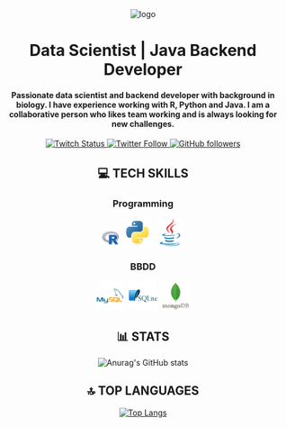 <div id="header" align="center">
  <img width="534" alt="logo" src="https://user-images.githubusercontent.com/67501790/222429903-609267f5-7702-4ea3-b5f6-9d1984fcc866.png">
  
  <h1>
  Data Scientist | Java Backend Developer
  </h1>
  
  <h4>
Passionate data scientist and backend developer with background in biology. I have experience working with R, Python and Java. I am a collaborative person who likes team working and is always looking for new challenges.
  </h4>
  
</div>

<div id="badges" align="center">

  <a href="https://www.twitch.tv/alvarordev" target="_blank">
    <img alt="Twitch Status" src="https://img.shields.io/twitch/status/alvarordev?logo=twitch&style=for-the-badge">
  </a>
    
  <a href="https://twitter.com/_Alvaroo_R" target="_blank">
    <img alt="Twitter Follow" src="https://img.shields.io/twitter/follow/_Alvaroo_R?label=FOLLOW&logo=twitter&style=for-the-badge">
  </a>
  
  <a href="https://github.com/Alvaro-R" target="_blank">
    <img alt="GitHub followers" src="https://img.shields.io/github/followers/Alvaro-R?label=follow&logo=github&style=for-the-badge">
  </a>    
    
</div>

<div id="tech_skills" align="center">

  <h2>
    💻 TECH SKILLS
  </h2>
  
  <h3> Programming </h3>
  <!--R-->
  <img src="https://github.com/devicons/devicon/blob/master/icons/r/r-original.svg" title="R" width="6%" heigth = "6%"/>&nbsp
  <!--PYTHON-->
  <img src="https://github.com/devicons/devicon/blob/master/icons/python/python-original.svg" title="Python" width="10%" heigth = "10%"/>&nbsp
  <!--JAVA-->
  <img src="https://github.com/devicons/devicon/blob/master/icons/java/java-original.svg" title="Java" width="10%" heigth = "10%"/>
  
  <h3> BBDD </h3>
  <!--MYSQL-->
  <img src="https://github.com/devicons/devicon/blob/master/icons/mysql/mysql-original-wordmark.svg" title="MySQL" width="10%" heigth = "10%"/>&nbsp
  <!--MYSQL-->
  <img src="https://github.com/devicons/devicon/blob/master/icons/sqlite/sqlite-original-wordmark.svg" title="SQLite" width="10%" heigth = "10%"/>&nbsp
  <!--MONGODB-->
  <img src="https://github.com/devicons/devicon/blob/master/icons/mongodb/mongodb-original-wordmark.svg" title="MongoDB" width="10%" heigth = "10%"/>
    
</div>

<div id="tech_skills" align="center">

  <h2>
    📊 STATS
  </h2>
  
  ![Anurag's GitHub stats](https://github-readme-stats.vercel.app/api?username=Alvaro-R&show_icons=true&theme=algolia)
    
</div>

<div id="tech_skills" align="center">

  <h2>
    🔝 TOP LANGUAGES
  </h2>
  
  [![Top Langs](https://github-readme-stats.vercel.app/api/top-langs/?username=Alvaro-R&layout=compact&theme=algolia)](https://github.com/anuraghazra/github-readme-stats)
    
</div>




<!--
**Alvaro-R/Alvaro-R** is a ✨ _special_ ✨ repository because its `README.md` (this file) appears on your GitHub profile.

Here are some ideas to get you started:

- 🔭 I’m currently working on ...
- 🌱 I’m currently learning ...
- 👯 I’m looking to collaborate on ...
- 🤔 I’m looking for help with ...
- 💬 Ask me about ...
- 📫 How to reach me: ...
- 😄 Pronouns: ...
- ⚡ Fun fact: ...
-->
